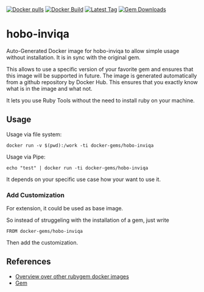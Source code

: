 [![Docker pulls](https://img.shields.io/docker/pulls/rubygem/hobo-inviqa.svg)](https://hub.docker.com/r/rubygem/hobo-inviqa/)
[![Docker Build](https://img.shields.io/docker/automated/rubygem/hobo-inviqa.svg)](https://hub.docker.com/r/rubygem/hobo-inviqa/)
[![Latest Tag](https://img.shields.io/github/tag/docker-rubygem/hobo-inviqa.svg)](https://hub.docker.com/r/rubygem/hobo-inviqa/)
[![Gem Downloads](https://img.shields.io/gem/dt/hobo-inviqa.svg)](https://rubygems.org/gems/hobo-inviqa/)
# hobo-inviqa

Auto-Generated Docker image for hobo-inviqa to allow simple usage without installation.
It is in sync with the original gem.

This allows to use a specific version of your favorite gem and ensures that this image will be supported in future.
The image is generated automatically from a github repository by Docker Hub.
This ensures that you exactly know what is in the image and what not.

It lets you use Ruby Tools without the need to install ruby on your machine.

## Usage

Usage via file system:

`docker run -v $(pwd):/work -ti docker-gems/hobo-inviqa`

Usage via Pipe:

`echo "test" | docker run -ti docker-gems/hobo-inviqa`

It depends on your specific use case how your want to use it.

### Add Customization

For extension, it could be used as base image.

So instead of struggeling with the installation of a gem, just write

`FROM docker-gems/hobo-inviqa`

Then add the customization.

## References

 - [Overview over other rubygem docker images](https://github.com/thinkbot/docker-rubygem)
 - [Gem](https://rubygems.org/gems/hobo-inviqa/)
